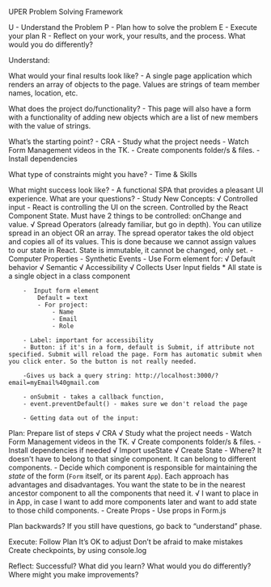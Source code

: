 UPER Problem Solving Framework

U - Understand the Problem
P - Plan how to solve the problem
E - Execute your plan
R - Reflect on your work, your results, and the process. What would you do differently?

Understand:

What would your final results look like?
    - A single page application which renders an array of objects to the page. Values are strings of team member names, location, etc.
    
What does the project do/functionality?
    - This page will also have a form with a functionality of adding new objects which are a list of new members with the value of strings.

What’s the starting point?
    - CRA
    - Study what the project needs
    - Watch Form Management videos in the TK.
    - Create components folder/s & files.
    - Install dependencies
    
What type of constraints might you have?
    - Time & Skills

What might success look like?
    - A functional SPA that provides a pleasant UI experience.
What are your questions?
    - Study New Concepts:
        √ Controlled input - React is controlling the UI on the screen. Controlled by the React Component State. Must have 2 things to be controlled: onChange and value.
        √ Spread Operators (already familiar, but go in depth). You can utilize spread in an object OR an array. The spread operator takes the old object and copies all of its values. This is done because we cannot assign values to our state in React. State is immutable, it cannot be changed, only set.
        - Computer Properties
        - Synthetic Events
        - Use Form element for:
            √ Default behavior
            √ Semantic
            √ Accessibility
                √ Collects User Input fields
        * All state is a single object in a class component
        
        -  Input form element
            Default = text
            - For project:
                - Name
                - Email
                - Role

        - Label: important for accessibility 
        - Button: if it's in a form, default is Submit, if attribute not specified. Submit will reload the page. Form has automatic submit when you click enter. So the button is not really needed.

        -Gives us back a query string: http://localhost:3000/?email=myEmail%40gmail.com

        - onSubmit - takes a callback function, 
        - event.preventDefault() - makes sure we don't reload the page

        - Getting data out of the input:




Plan:
Prepare list of steps
    √ CRA
    √ Study what the project needs
    - Watch Form Management videos in the TK.
    √ Create components folder/s & files.
    - Install dependencies if needed
    √ Import useState
    √ Create State
        - Where? It doesn't have to belong to that single component. It can belong to different components.
        - Decide which component is responsible for maintaining the _state_ of the form (`Form` itself, or its parent `App`). Each approach has advantages and disadvantages.
        You want the state to be in the nearest ancestor component to all the components that need it.
        √ I want to place in in App, in case I want to add more components later and want to add state to those child components.
    - Create Props
        - Use props in Form.js

Plan backwards?
If you still have questions, go back to “understand” phase.

Execute:
Follow Plan
It’s OK to adjust
Don’t be afraid to make mistakes
Create checkpoints, by using console.log

Reflect:
Successful?
What did you learn?
What would you do differently?
Where might you make improvements?
